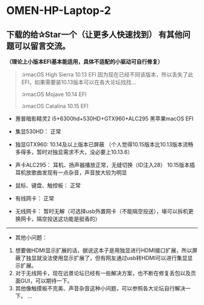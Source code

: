 # OMEN-HP-Laptop-2
## 下载的给✰Star一个（让更多人快速找到） 有其他问题可以留言交流。
**（理论上小版本EFI基本能适用，具体不适配的小驱动可自行修复）**
> ✰macOS High Sierra 10.13 EFI 因为现在已经不同该版本，所以丢失了此EFI，如果需要装10.13版本可以在各大论坛找找...
> 
> ✰macOS Mojave 10.14 EFI
> 
> ✰macOS Catalina 10.15 EFI

- 惠普暗影精灵2
i5+6300hd+530HD+GTX960+ALC295  黑苹果macOS EFI

- 集显530HD：
正常

- 独显GTX960:
10.14及以上版本已屏蔽
（个人觉得10.15版本比10.13版本流畅多得多，暂时对独显需求不大，没必要上10.13.6）

- 声卡ALC295：
耳机、扬声器播放正常，无缝切换（ID注入28）
10.15版本插耳机放歌曲发现有一点杂音，声音放大较为明显

- 鼠标、键盘、触控板：
正常

- 有线网卡：
正常

- 无线网卡：
暂时无解（可选择usb外置网卡（不能隔空投送），壕可以拆机更换网卡，隔空投送这功能是挺香的）


-----
- 其他小问题：
1. 想要做HDMI显示扩展的话，据说这本子是用独显进行HDMI接口扩展，所以屏蔽了独显就没法使用显示扩展了，但有网友通过usb转HDMI可以进行集显显示扩展。
2. 对于无线网卡，现在远景论坛已经有一些解决方案，也不断在修复丢包以及页面GUI，可以期待一下。
3. 其他像触摸板不完美、声音杂音这种小问题，可以参照各大论坛自行解决一下。
...

